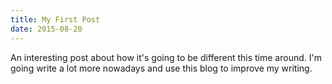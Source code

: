 ```yaml
---
title: My First Post
date: 2015-08-20
---
```


An interesting post about how it's going to be different this time around. I'm going write a lot more nowadays and use this blog to improve my writing.